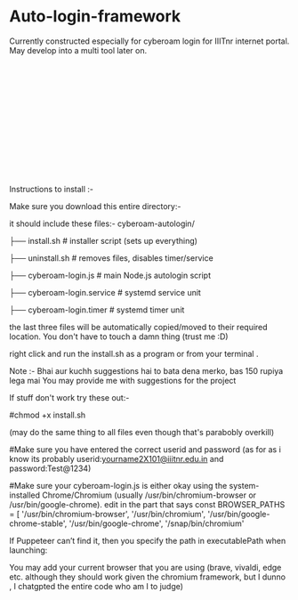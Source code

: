 # Auto-login-framework
<p>Currently constructed especially for cyberoam login for IIITnr internet portal. May develop into a multi tool later on.</p>

<br>
<br>
<br>
<br><br>
<br><br>
<br><br>
<br><br>
<br>
<p>Instructions to install :-</p> 


<p>Make sure you download this entire directory:-</p> 


<p>it should include these files:- cyberoam-autologin/</p>

├── install.sh                 # installer script (sets up everything)

├── uninstall.sh               # removes files, disables timer/service

├── cyberoam-login.js          # main Node.js autologin script

├── cyberoam-login.service     # systemd service unit

├── cyberoam-login.timer       # systemd timer unit







the last three files will be automatically copied/moved to their required location. 
You don't have to touch a damn thing (trust me :D)






right click and run the install.sh as a program or from your terminal .










Note :- Bhai aur kuchh suggestions hai to bata dena merko, bas 150 rupiya lega mai 
You may provide me with suggestions for the project











If stuff don't work try these out:-



#chmod +x install.sh 

(may do the same thing to all files even though that's parabobly overkill)



#Make sure you have entered the correct userid and password (as for as i know its probably userid:yourname2X101@iiitnr.edu.in and password:Test@1234)



#Make sure your cyberoam-login.js is either okay using the system-installed Chrome/Chromium (usually /usr/bin/chromium-browser or /usr/bin/google-chrome).
edit in the part that says const BROWSER_PATHS = [
  '/usr/bin/chromium-browser',
  '/usr/bin/chromium',
  '/usr/bin/google-chrome-stable',
  '/usr/bin/google-chrome',
  '/snap/bin/chromium'


If Puppeteer can’t find it, then you specify the path in executablePath when launching:



You may add your current browser that you are using (brave, vivaldi, edge etc. although they should work given the chromium framework, 
but I dunno , I chatgpted the entire code who am I to judge)
